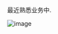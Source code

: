 最近熟悉业务中.

![image](https://github.com/user-attachments/assets/cf04dcf6-f3b8-4f3c-8b7b-a77a23cb9ec2)
